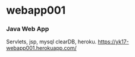 # webapp001
 ### Java Web App
 Servlets, jsp, mysql clearDB, heroku. 
 https://yk17-webapp001.herokuapp.com/
